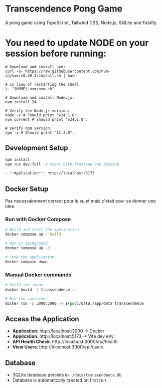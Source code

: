 <!--
The current project setup is just a basic setup to run the frontend independently using vite as a bundler (no framework). https://vite.dev/guide/#overview




Then run
```
npm install

and

npm run dev:full // Start the backend and frontend at the same time


npm run build // Compile dev build

or

npm run dev // Run dev frontend

or

npm run server:dev //Run Fastify backend server
```

site will be accessible on localhost:5173

(Vite is used for fast dev environment, and bundling (combining multiple file into fewer, optimizing the development) we can not use it for the backend though as per discord #staff-pedagogy).

For the database:

```
For VSCode quickview:

Install "SQLite Viewer" extension
Right-click on transcendence.db → "Open with SQLite Viewer"

or

Go to:
http://localhost:3000/api/users
```
-->

# Transcendence Pong Game

A pong game using TypeScript, Tailwind CSS, Node.js, SQLite and Fastify.

# You need to update NODE on your session before running:

```
# Download and install nvm:
curl -o- https://raw.githubusercontent.com/nvm-sh/nvm/v0.40.3/install.sh | bash

# in lieu of restarting the shell
\. "$HOME/.nvm/nvm.sh"

# Download and install Node.js:
nvm install 24

# Verify the Node.js version:
node -v # Should print "v24.1.0".
nvm current # Should print "v24.1.0".

# Verify npm version:
npm -v # Should print "11.3.0".
```

## Development Setup

```bash
npm install
npm run dev:full  # Start both frontend and backend

- **Application**: http://localhost:5173
```


## Docker Setup

Pas necessairement correct pour le sujet mais c'etait pour se donner une idee.

### Run with Docker Compose
```bash
# Build and start the application
docker compose up --build

# Run in background
docker compose up -d

# Stop the application
docker compose down
```

### Manual Docker commands
```bash
# Build the image
docker build -t transcendence .

# Run the container
docker run -p 3000:3000 -v $(pwd)/data:/app/data transcendence
```

## Access the Application

- **Application**: http://localhost:3000 -> Docker
- **Application**: http://localhost:5173 -> Vite dev env
- **API Health Check**: http://localhost:3000/api/health
- **View Users**: http://localhost:3000/api/users

## Database

- SQLite database persists in `./data/transcendence.db`
- Database is automatically created on first run
